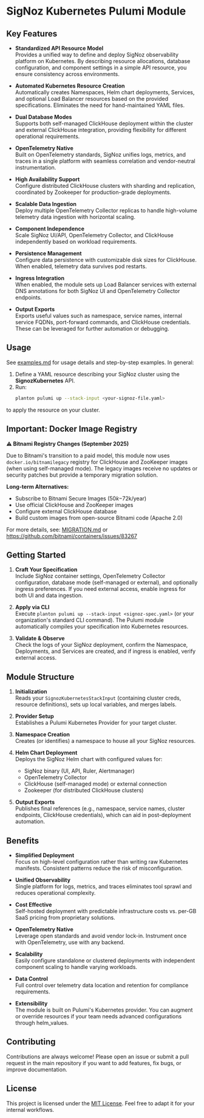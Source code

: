# SigNoz Kubernetes Pulumi Module

## Key Features

- **Standardized API Resource Model**  
  Provides a unified way to define and deploy SigNoz observability platform on Kubernetes. By describing resource allocations, database configuration, and component settings in a simple API resource, you ensure consistency across environments.

- **Automated Kubernetes Resource Creation**  
  Automatically creates Namespaces, Helm chart deployments, Services, and optional Load Balancer resources based on the provided specifications. Eliminates the need for hand-maintained YAML files.

- **Dual Database Modes**  
  Supports both self-managed ClickHouse deployment within the cluster and external ClickHouse integration, providing flexibility for different operational requirements.

- **OpenTelemetry Native**  
  Built on OpenTelemetry standards, SigNoz unifies logs, metrics, and traces in a single platform with seamless correlation and vendor-neutral instrumentation.

- **High Availability Support**  
  Configure distributed ClickHouse clusters with sharding and replication, coordinated by Zookeeper for production-grade deployments.

- **Scalable Data Ingestion**  
  Deploy multiple OpenTelemetry Collector replicas to handle high-volume telemetry data ingestion with horizontal scaling.

- **Component Independence**  
  Scale SigNoz UI/API, OpenTelemetry Collector, and ClickHouse independently based on workload requirements.

- **Persistence Management**  
  Configure data persistence with customizable disk sizes for ClickHouse. When enabled, telemetry data survives pod restarts.

- **Ingress Integration**  
  When enabled, the module sets up Load Balancer services with external DNS annotations for both SigNoz UI and OpenTelemetry Collector endpoints.

- **Output Exports**  
  Exports useful values such as namespace, service names, internal service FQDNs, port-forward commands, and ClickHouse credentials. These can be leveraged for further automation or debugging.

## Usage

See [examples.md](examples.md) for usage details and step-by-step examples. In general:

1. Define a YAML resource describing your SigNoz cluster using the **SignozKubernetes** API.
2. Run:
   ```bash
   planton pulumi up --stack-input <your-signoz-file.yaml>
   ```

to apply the resource on your cluster.

## Important: Docker Image Registry

**⚠️ Bitnami Registry Changes (September 2025)**

Due to Bitnami's transition to a paid model, this module now uses `docker.io/bitnamilegacy` registry for ClickHouse and ZooKeeper images (when using self-managed mode). The legacy images receive no updates or security patches but provide a temporary migration solution.

**Long-term Alternatives:**
- Subscribe to Bitnami Secure Images ($50k-$72k/year)
- Use official ClickHouse and ZooKeeper images
- Configure external ClickHouse database
- Build custom images from open-source Bitnami code (Apache 2.0)

For more details, see: [MIGRATION.md](MIGRATION.md) or https://github.com/bitnami/containers/issues/83267

## Getting Started

1. **Craft Your Specification**  
   Include SigNoz container settings, OpenTelemetry Collector configuration, database mode (self-managed or external), and optionally ingress preferences. If you need external access, enable ingress for both UI and data ingestion.

2. **Apply via CLI**  
   Execute `planton pulumi up --stack-input <signoz-spec.yaml>` (or your organization's standard CLI command). The Pulumi module automatically compiles your specification into Kubernetes resources.

3. **Validate & Observe**  
   Check the logs of your SigNoz deployment, confirm the Namespace, Deployments, and Services are created, and if ingress is enabled, verify external access.

## Module Structure

1. **Initialization**  
   Reads your `SignozKubernetesStackInput` (containing cluster creds, resource definitions), sets up local variables, and merges labels.

2. **Provider Setup**  
   Establishes a Pulumi Kubernetes Provider for your target cluster.

3. **Namespace Creation**  
   Creates (or identifies) a namespace to house all your SigNoz resources.

4. **Helm Chart Deployment**  
   Deploys the SigNoz Helm chart with configured values for:
   - SigNoz binary (UI, API, Ruler, Alertmanager)
   - OpenTelemetry Collector
   - ClickHouse (self-managed mode) or external connection
   - Zookeeper (for distributed ClickHouse clusters)

5. **Output Exports**  
   Publishes final references (e.g., namespace, service names, cluster endpoints, ClickHouse credentials), which can aid in post-deployment automation.

## Benefits

- **Simplified Deployment**  
  Focus on high-level configuration rather than writing raw Kubernetes manifests. Consistent patterns reduce the risk of misconfiguration.

- **Unified Observability**  
  Single platform for logs, metrics, and traces eliminates tool sprawl and reduces operational complexity.

- **Cost Effective**  
  Self-hosted deployment with predictable infrastructure costs vs. per-GB SaaS pricing from proprietary solutions.

- **OpenTelemetry Native**  
  Leverage open standards and avoid vendor lock-in. Instrument once with OpenTelemetry, use with any backend.

- **Scalability**  
  Easily configure standalone or clustered deployments with independent component scaling to handle varying workloads.

- **Data Control**  
  Full control over telemetry data location and retention for compliance requirements.

- **Extensibility**  
  The module is built on Pulumi's Kubernetes provider. You can augment or override resources if your team needs advanced configurations through helm_values.

## Contributing

Contributions are always welcome! Please open an issue or submit a pull request in the main repository if you want to add features, fix bugs, or improve documentation.

## License

This project is licensed under the [MIT License](LICENSE). Feel free to adapt it for your internal workflows.

